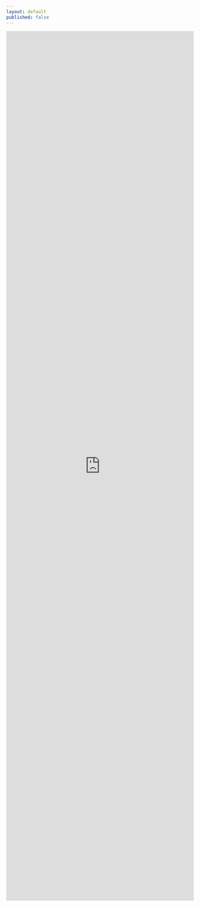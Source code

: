 ```yaml
---
layout: default
published: false
---
```

<iframe id="picshoembed" src="http://picsho.com/embed/?aRCk7Hgo" style="margin: 0; padding: 0; border: none; width: 100%; height: 2337px; overflow: hidden; font-family: 'Open Sans';" scrolling="no"></iframe>
